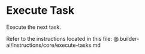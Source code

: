 # Execute Task

Execute the next task.

Refer to the instructions located in this file:
@.builder-ai/instructions/core/execute-tasks.md
